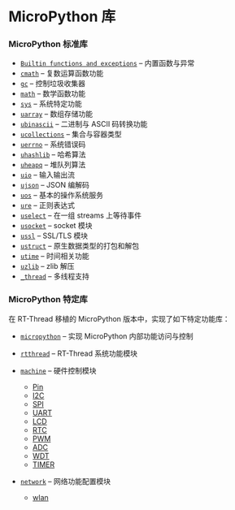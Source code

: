 # MicroPython 库

### MicroPython 标准库

- [`Builtin functions and exceptions`](std-librarys/builtins.md) – 内置函数与异常
- [`cmath`](std-librarys/cmath.md)  – 复数运算函数功能
- [`gc`](std-librarys/gc.md) – 控制垃圾收集器
- [`math`](std-librarys/math.md) – 数学函数功能
- [`sys`](std-librarys/sys.md) – 系统特定功能
- [`uarray`](std-librarys/uarray.md) – 数组存储功能
- [`ubinascii`](std-librarys/ubinascii.md) – 二进制与 ASCII 码转换功能
- [`ucollections`](std-librarys/ucollections.md) – 集合与容器类型
- [`uerrno`](std-librarys/uerrno.md) – 系统错误码
- [`uhashlib`](std-librarys/uhashlib.md) – 哈希算法
- [`uheapq`](std-librarys/uheapq.md) – 堆队列算法
- [`uio`](std-librarys/uio.md) – 输入输出流
- [`ujson`](std-librarys/ujson.md) – JSON 编解码
- [`uos`](std-librarys/uos.md) – 基本的操作系统服务
- [`ure`](std-librarys/ure.md) – 正则表达式
- [`uselect`](std-librarys/uselect.md) – 在一组 streams 上等待事件
- [`usocket`](std-librarys/usocket.md) – socket 模块
- [`ussl`](std-librarys/ussl.md) – SSL/TLS 模块
- [`ustruct`](std-librarys/ustruct.md) – 原生数据类型的打包和解包
- [`utime`](std-librarys/utime.md) – 时间相关功能
- [`uzlib`](std-librarys/uzlib.md) – zlib 解压
- [`_thread`](std-librarys/_thread.md) – 多线程支持

### MicroPython 特定库

在 RT-Thread 移植的 MicroPython 版本中，实现了如下特定功能库：

- [`micropython`](spec-librarys/micropython.md) – 实现 MicroPython 内部功能访问与控制
- [`rtthread`](spec-librarys/rtthread.md) – RT-Thread 系统功能模块
- [`machine`](spec-librarys/machine.md) – 硬件控制模块
    - [Pin](spec-librarys/machine/Pin.md) 
    - [I2C ](spec-librarys/machine/I2C.md)
    - [SPI](spec-librarys/machine/SPI.md)
    - [UART](spec-librarys/machine/UART.md)
    - [LCD](spec-librarys/machine/LCD.md)
    - [RTC](spec-librarys/machine/RTC.md)
    - [PWM](spec-librarys/machine/PWM.md)
    - [ADC](spec-librarys/machine/ADC.md)
    - [WDT](spec-librarys/machine/WDT.md)
    - [TIMER](spec-librarys/machine/Timer.md)

- [`network`](spec-librarys/network.md) – 网络功能配置模块
    - [wlan](spec-librarys/network/wlan.md) 
